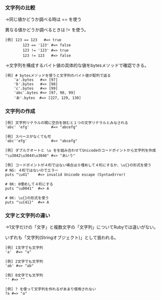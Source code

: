 ### 文字列の比較
→同じ値かどうか調べる時は == を使う

異なる値かどうか調べるときは != を使う。
 ```
 [例] 123 == 123   #=> true
    　　　123 == '123' #=> false
    　　　123 != '123' #=> true
   　　　 123 != 123   #=> false
```

→文字列を構成するバイト値の具体的な値をbytesメソッドで確認できる。
```
[例] # bytesメソッドを使うと文字列のバイト値が配列で返る
    'a'.bytes   #=> [97]
    'b'.bytes   #=> [98]
    'c'.bytes   #=> [99]
    'abc'.bytes #=> [97, 98, 99]
    'あ'.bytes  #=> [227, 129, 130]
```

### 文字列の作成
```
[例] 文字列リテラルの間に空白を挟むと１つの文字リテラルとみなされる
'abc' 'efg'          #=> "abcefg"

[例] スペースがなくても可
'abc''efg'           #=> "abcefg"

[例] ダブルクオートと \u をを組み合わせてUnicodeのコードポイントから文字列を作成
"\u3042\u3044\u3046" #=> "あいう"

[例] コードポイントが４桁ではない場合は０埋めして４桁にするか、\u{}の形式を使う
# NG: ４桁ではないのでエラー
puts "\u41"    #=> invalid Unicode escape (SyntaxError)

# 0K: 0埋めして４桁にする
puts "\u0041"  #=> A

# 0K: \u{}の形式を使う
puts "\u{41}"  #=> A
```

### 文字と文字列の違い
→1文字だけの「文字」と複数文字の「文字列」についてRubyでは違いがない。

いずれも「文字列(Stringオブジェクト)」として扱われる。
```
[例] 1文字でも文字列
'a'  #=> "a" 

[例] 2文字でも文字列
'ab' #=> "ab"

[例] 0文字でも文字列
'' #=> ""

[例] ? を使って文字列を作れるがあまり使用されない
?a #=> "a"
```
